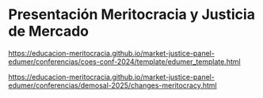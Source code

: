 # Presentación Meritocracia y Justicia de Mercado

https://educacion-meritocracia.github.io/market-justice-panel-edumer/conferencias/coes-conf-2024/template/edumer_template.html 


https://educacion-meritocracia.github.io/market-justice-panel-edumer/conferencias/demosal-2025/changes-meritocracy.html 
